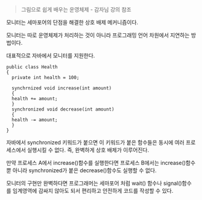 > 그림으로 쉽게 배우는 운영체제 - 감자님 강의 참조

모니터는 세마포어의 단점을 해결한 상호 배제 메커니즘이다.

모니터는 따로 운영체제가 처리하는 것이 아니라 프로그래밍 언어 차원에서 지연하는 방법이다.

대표적으로 자바에서 모니터를 지원한다.

```
public class Health
{
  private int health = 100;
  
  synchrnized void increase(int amount)
  {
  health += amount;
  }
  synchronized void decrease(int amount)
  {
  health -= amount;
  }
}

```
자바에서 synchronized 키워드가 붙으면 이 키워드가 붙은 함수들은 동시에 여러 프로세스에서 실행시킬 수 없다. 즉, 완벽하게 상호 배제가 이루어진다.

만약 프로세스 A에서 increase()함수를 실행한다면
프로세스 B에서는 increase()함수 뿐 아니라 synchronized가 붙은 decrease()함수도 실행할 수 없다.

모니터의 구현만 완벽하다면 프로그래머는 세마포어 처럼 wait() 함수나 signal()함수를 임계영역에 감싸지 않아도 되서 편리하고 안전하게 코드를 작성할 수 있다.